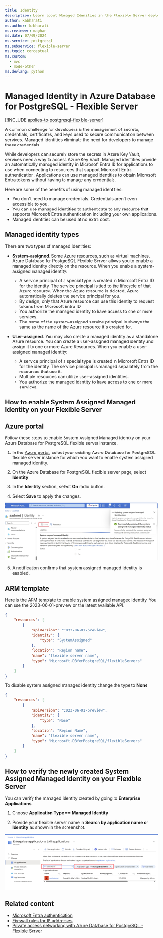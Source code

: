 ```yaml
---
title: Identity
description: Learn about Managed Idenities in the Flexible Server deployment option for Azure Database for PostgreSQL - Flexible Server.
author: kabharati
ms.author: kabharati
ms.reviewer: maghan
ms.date: 07/09/2024
ms.service: postgresql
ms.subservice: flexible-server
ms.topic: conceptual
ms.custom:
  - mvc
  - mode-other
ms.devlang: python
---
```


# Managed Identity in Azure Database for PostgreSQL - Flexible Server

[!INCLUDE [applies-to-postgresql-flexible-server](~/reusable-content/ce-skilling/azure/includes/postgresql/includes/applies-to-postgresql-flexible-server.md)]

A common challenge for developers is the management of secrets, credentials, certificates, and keys used to secure communication between services. Managed identities eliminate the need for developers to manage these credentials.

While developers can securely store the secrets in Azure Key Vault, services need a way to access Azure Key Vault. Managed identities provide an automatically managed identity in Microsoft Entra ID for applications to use when connecting to resources that support Microsoft Entra authentication. Applications can use managed identities to obtain Microsoft Entra tokens without having to manage any credentials.

Here are some of the benefits of using managed identities:

- You don't need to manage credentials. Credentials aren’t even accessible to you.
- You can use managed identities to authenticate to any resource that supports Microsoft Entra authentication including your own applications.
- Managed identities can be used at no extra cost.

## Managed identity types

There are two types of managed identities:

- **System-assigned**. Some Azure resources, such as virtual machines, Azure Database for PostgreSQL Flexible Server allows you to enable a managed identity directly on the resource. When you enable a system-assigned managed identity: 
    - A service principal of a special type is created in Microsoft Entra ID for the identity. The service principal is tied to the lifecycle of that Azure resource. When the Azure resource is deleted, Azure automatically deletes the service principal for you. 
    - By design, only that Azure resource can use this identity to request tokens from Microsoft Entra ID.
    - You authorize the managed identity to have access to one or more services.
    - The name of the system-assigned service principal is always the same as the name of the Azure resource it's created for. 
    

- **User-assigned**. You may also create a managed identity as a standalone Azure resource. You can create a user-assigned managed identity and assign it to one or more Azure Resources. When you enable a user-assigned managed identity:
    - A service principal of a special type is created in Microsoft Entra ID for the identity. The service principal is managed separately from the resources that use it. 
    - Multiple resources can utilize user-assigned identities.
    - You authorize the managed identity to have access to one or more services.



## How to enable System Assigned Managed Identity on your Flexible Server

## Azure portal

Follow these steps to enable System Assigned Managed Identity on your Azure Database for PostgreSQL flexible server instance.

1. In the [Azure portal](https://portal.azure.com/), select your existing Azure Database for PostgreSQL flexible server instance for which you want to enable system assigned managed identity.

2. On the Azure Database for PostgreSQL flexible server page, select **Identity**

3. In the **Identity** section, select **On** radio button.

4. Select **Save** to apply the changes.

![Screenshot showing system assigned managed identity.](./media/concepts-Identity/system-assigned-managed-identity.png)

5. A notification confirms that system assigned managed identity is enabled.

## ARM  template

Here is the ARM template to enable system assigned managed identity. You can use the 2023-06-01-preview or the latest available API.

```json
{
    "resources": [
        {
            "apiVersion": "2023-06-01-preview",
            "identity": {
                "type": "SystemAssigned"
            },
            "location": "Region name",
            "name": "flexible server name",
            "type": "Microsoft.DBforPostgreSQL/flexibleServers"
        }
    ]
}
  ```

To disable system assigned managed identity change the type to **None**
 
```json
{
    "resources": [
        {
            "apiVersion": "2023-06-01-preview",
            "identity": {
                "type": "None"
            },
            "location": "Region Name",
            "name": "flexible server name",
            "type": "Microsoft.DBforPostgreSQL/flexibleServers"
        }
    ]
}
 ```
## How to verify the newly created System Assigned Managed Identity on your Flexible Server

You can verify the managed identity created by going to **Enterprise Applications** 

1. Choose  **Application Type == Managed Identity**

2. Provide your flexible server name in **Search by application name or Identity** as shown in the screenshot.

![Screenshot verifying system assigned managed identity.](./media/concepts-Identity/verify-managed-identity.png)



## Related content

- [Microsoft Entra authentication](../concepts-aad-authentication.md)
- [Firewall rules for IP addresses](concepts-firewall-rules.md)
- [Private access networking with Azure Database for PostgreSQL - Flexible Server](concepts-networking.md)
